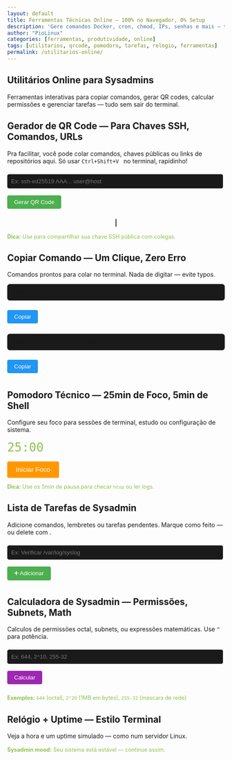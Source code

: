 ```yaml
---
layout: default
title: Ferramentas Técnicas Online — 100% no Navegador, 0% Setup                                
description: 'Gere comandos Docker, cron, chmod, IPs, senhas e mais — tudo online, sem cadastro, 100% grátis. Ideal para terminal, automação e sysadmin.'
author: "PioLinux"
categories: [ferramentas, produtividade, online]
tags: [utilitarios, qrcode, pomodoro, tarefas, relogio, ferramentas]
permalink: /utilitarios-online/
---
```









<section>
<h2>Utilitários Online para Sysadmins</h2>
<p>Ferramentas interativas para copiar comandos, gerar QR codes, calcular permissões e gerenciar tarefas — tudo sem sair do terminal.</p>



</section>
 
  <!-- ❌ REMOVA O FORMULÁRIO DE CONTATO (inútil sem backend) -->

<section>
  <h2> Gerador de QR Code — Para Chaves SSH, Comandos, URLs</h2>
  <p>Pra facilitar, você pode colar comandos, chaves públicas ou links de repositórios aqui. Só usar <code>Ctrl+Shift+V </code> no terminal, rapidinho!</p>
  <input id="qrtext" placeholder="Ex: ssh-ed25519 AAA... user@host" type="text" style="width: 100%; max-width: 500px; padding: 8px; background: #1a1a1a; color: #e0e0e0; border: 1px solid #333; border-radius: 4px; margin: 8px 0;">
  <button onclick="gerarQRCode()" style="background: #4caf50; color: white; border: none; padding: 8px 16px; border-radius: 4px; cursor: pointer; margin: 8px 0;">Gerar QR Code</button>
  <div style="text-align: center; margin: 16px 0;">
    <canvas id="qrcodeCanvas" style="border: 1px solid #333; border-radius: 8px;"></canvas>
  </div>
  <p style="font-size: 0.9em; color: #8bc34a;"><strong>Dica:</strong> Use para compartilhar sua chave SSH pública com colegas.</p>
</section>

<section>
  <h2> Copiar Comando — Um Clique, Zero Erro</h2>
  <p>Comandos prontos para colar no terminal. Nada de digitar — evite typos.</p>
  <pre style="background: #1a1a1a; padding: 12px; border-radius: 6px; overflow-x: auto;"><code id="codigo1">chmod 755 script.sh</code></pre>
  <button onclick="copiarCodigo('codigo1')" style="background: #2196F3; color: white; border: none; padding: 8px 16px; border-radius: 4px; cursor: pointer; margin: 8px 0;">Copiar</button>
  
  <pre style="background: #1a1a1a; padding: 12px; border-radius: 6px; margin-top: 16px; overflow-x: auto;"><code id="codigo2">sudo systemctl restart nginx</code></pre>
  <button onclick="copiarCodigo('codigo2')" style="background: #2196F3; color: white; border: none; padding: 8px 16px; border-radius: 4px; cursor: pointer; margin: 8px 0;">Copiar</button>
</section>

<section>
  <h2>Pomodoro Técnico — 25min de Foco, 5min de Shell</h2>
  <p>Configure seu foco para sessões de terminal, estudo ou configuração de sistema.</p>
  <div id="pomodoro" style="font-size: 2em; font-family: monospace; color: #8bc34a; margin: 16px 0;">25:00</div>
  <button onclick="iniciarPomodoro()" style="background: #ff9800; color: white; border: none; padding: 10px 20px; border-radius: 4px; cursor: pointer; font-size: 1.1em;">Iniciar Foco</button>
  <p style="font-size: 0.9em; color: #8bc34a;"><strong>Dica:</strong> Use os 5min de pausa para checar <code>htop</code> ou ler logs.</p>
</section>

<section>
  <h2>Lista de Tarefas de Sysadmin</h2>
  <p>Adicione comandos, lembretes ou tarefas pendentes. Marque como feito — ou delete com .</p>
  <input id="novaTarefa" placeholder="Ex: Verificar /var/log/syslog" type="text" style="width: 100%; max-width: 500px; padding: 8px; background: #1a1a1a; color: #e0e0e0; border: 1px solid #333; border-radius: 4px; margin: 8px 0;">
  <button onclick="adicionarTarefa()" style="background: #4caf50; color: white; border: none; padding: 8px 16px; border-radius: 4px; cursor: pointer; margin: 8px 0;">➕ Adicionar</button>
  <ul id="listaTarefas" style="list-style: none; padding: 0; margin: 16px 0;">
    <!-- Tarefas aparecem aqui -->
  </ul>
</section>

<section>
  <h2>Calculadora de Sysadmin — Permissões, Subnets, Math</h2>
  <p>Calculos de permissões octal, subnets, ou expressões matemáticas. Use <code>^</code> para potência.</p>
  <input id="expr" placeholder="Ex: 644, 2^10, 255-32" type="text" style="width: 100%; max-width: 500px; padding: 8px; background: #1a1a1a; color: #e0e0e0; border: 1px solid #333; border-radius: 4px; margin: 8px 0;">
  <button onclick="calcular()" style="background: #9c27b0; color: white; border: none; padding: 8px 16px; border-radius: 4px; cursor: pointer; margin: 8px 0;">Calcular</button>
  <p id="resultado" style="font-size: 1.2em; font-family: monospace; margin: 16px 0;"></p>
  <p style="font-size: 0.9em; color: #8bc34a;"><strong>Exemplos:</strong> <code>644</code> (octal), <code>2^20</code> (1MB em bytes), <code>255-32</code> (máscara de rede)</p>
</section>

<section>
  <h2>Relógio + Uptime — Estilo Terminal</h2>
  <p>Veja a hora e um uptime simulado — como num servidor Linux.</p>
  <div style="font-family: monospace; font-size: 1.5em; color: #8bc34a; margin: 16px 0;">
    <div id="clock"></div>
    <div id="uptime" style="margin-top: 8px;"></div>
  </div>
  <p style="font-size: 0.9em; color: #8bc34a;"><strong>Sysadmin mood:</strong> Seu sistema está estável — continue assim.</p>
</section>







   <script src="https://cdn.jsdelivr.net/npm/qrcode/build/qrcode.min.js"></script>
<script>
// QR Code para SSH, Docker, URLs técnicas
function gerarQRCode() {
    let canvas = document.getElementById("qrcodeCanvas");
    let texto = document.getElementById("qrtext").value.trim();
    if (!texto) {
        alert("Digite um comando, URL ou chave SSH!");
        return;
    }
    QRCode.toCanvas(canvas, texto, { width: 200 }, error => {
        if (error) console.error(error);
    });
}

// Copiar comando técnico com feedback
function copiarCodigo(id) {
    const texto = document.getElementById(id).innerText;
    navigator.clipboard.writeText(texto).then(() => {
        alert("✅ Comando copiado! Cole no terminal.");
    }).catch(err => {
        console.error("Erro ao copiar: ", err);
        alert("❌ Falha ao copiar. Tente manualmente.");
    });
}

// Pomodoro para sessões de terminal (25min foco, 5min pausa)
let pomodoroTimer;
function iniciarPomodoro() {
    let tempo = 25 * 60; // 25 minutos
    clearInterval(pomodoroTimer);
    pomodoroTimer = setInterval(() => {
        let min = Math.floor(tempo / 60);
        let seg = tempo % 60;
        document.getElementById("pomodoro").innerText = `${min}:${seg < 10 ? '0' : ''}${seg}`;
        if (--tempo < 0) {
            clearInterval(pomodoroTimer);
            alert("⏰ Tempo esgotado! Faça uma pausa de 5 minutos.");
        }
    }, 1000);
}

// Lista de tarefas para sysadmins (comandos, lembretes)
function adicionarTarefa() {
    const input = document.getElementById("novaTarefa");
    const ul = document.getElementById("listaTarefas");
    if (input.value.trim()) {
        let li = document.createElement("li");
        li.innerHTML = `
            <span>${input.value}</span>
            <button onclick="this.parentElement.remove()" style="margin-left: 10px; background: #ff5252; color: white; border: none; padding: 2px 6px; border-radius: 4px; cursor: pointer;">🗑️</button>
        `;
        ul.appendChild(li);
        input.value = "";
    }
}

// Calculadora para expressões de permissões, subnets, etc.
function calcular() {
    const expr = document.getElementById("expr").value;
    try {
        // Permite cálculos úteis: 644 em octal, 2^10, etc.
        const res = eval(expr.replace(/\^/g, '**'));
        document.getElementById("resultado").innerText = `= ${res}`;
        document.getElementById("resultado").style.color = "#8bc34a";
    } catch {
        document.getElementById("resultado").innerText = "Expressão inválida!";
        document.getElementById("resultado").style.color = "#ff5252";
    }
}

// Relógio + uptime simulado (estilo terminal)
function atualizarRelogio() {
    const agora = new Date();
    const h = agora.getHours().toString().padStart(2, '0');
    const m = agora.getMinutes().toString().padStart(2, '0');
    const s = agora.getSeconds().toString().padStart(2, '0');
    document.getElementById("clock").innerText = `${h}:${m}:${s}`;
    // Simula uptime (dias:horas:minutos)
    const uptime = "3d 14h 22m";
    document.getElementById("uptime").innerText = `uptime: ${uptime}`;
}
setInterval(atualizarRelogio, 1000);
atualizarRelogio();
</script>
